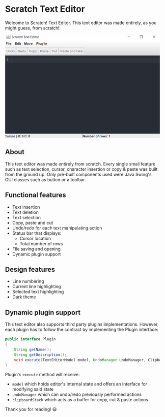 # Scratch Text Editor
Welcome to Scratch! Text Editor. This text editor was made entirely, as you might guess, from scratch!

![](docs/gifs/Demonstration.gif)

## About
This text editor was made entirely from scratch. Every single small feature such as text selection, cursor, character insertion or copy & paste was built from the ground up. Only pre-built components used were Java Swing's GUI classes such as button or a toolbar.

## Functional features
* Text insertion
* Text deletion
* Text selection
* Copy, paste and cut
* Undo/redo for each text manipulating action
* Status bar that displays:
  * Cursor location
  * Total number of rows
* File saving and opening
* Dynamic plugin support

## Design features
* Line numbering
* Current line highlighting
* Selected text highlighting
* Dark theme

## Dynamic plugin support
This text editor also supports third party plugins implementations. However, each plugin has to follow the contract by implementing the Plugin interface:

``` java
public interface Plugin
{
    String getName();
    String getDescription();
    void execute(TextEditorModel model, UndoManager undoManager, ClipboardStack clipboardStack);
}
```

Plugin's `execute` method will receive:
* `model` which holds editor's internal state and offers an interface for modifying said state
* `undoManager` which can undo/redo previously performed actions
* `clipboardStack` which acts as a buffer for copy, cut & paste actions

Thank you for reading! :smiley:
